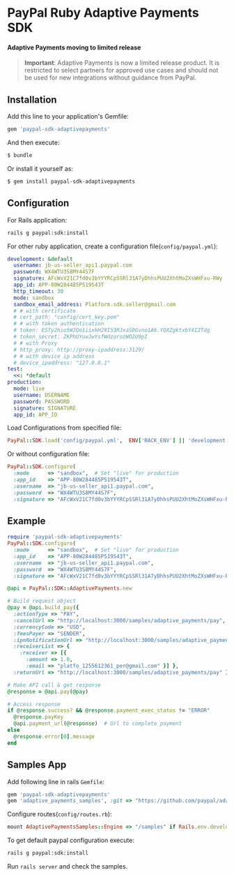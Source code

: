 # PayPal Ruby Adaptive Payments SDK

#### Adaptive Payments moving to limited release

> **Important**: Adaptive Payments is now a limited release product. It is restricted to select partners for approved use cases and should not be used for new integrations without guidance from PayPal.

## Installation

Add this line to your application's Gemfile:

```ruby
gem 'paypal-sdk-adaptivepayments'
```

And then execute:

```sh
$ bundle
```

Or install it yourself as:

```sh
$ gem install paypal-sdk-adaptivepayments
```

## Configuration

For Rails application:

```sh
rails g paypal:sdk:install
```

For other ruby application, create a configuration file(`config/paypal.yml`):

```yaml
development: &default
  username: jb-us-seller_api1.paypal.com
  password: WX4WTU3S8MY44S7F
  signature: AFcWxV21C7fd0v3bYYYRCpSSRl31A7yDhhsPUU2XhtMoZXsWHFxu-RWy
  app_id: APP-80W284485P519543T
  http_timeout: 30
  mode: sandbox
  sandbox_email_address: Platform.sdk.seller@gmail.com
  # # with certificate
  # cert_path: "config/cert_key.pem"
  # # with token authentication
  # token: ESTy2hio5WJQo1iixkH29I53RJxaS0Gvno1A6.YQXZgktxbY4I2Tdg
  # token_secret: ZKPhUYuwJwYsfWdzorozWO2U9pI
  # # with Proxy
  # http_proxy: http://proxy-ipaddress:3129/
  # # with device ip address
  # device_ipaddress: "127.0.0.1"
test:
  <<: *default
production:
  mode: live
  username: USERNAME
  password: PASSWORD
  signature: SIGNATURE
  app_id: APP_ID
```

Load Configurations from specified file:

```ruby
PayPal::SDK.load('config/paypal.yml',  ENV['RACK_ENV'] || 'development')
```

Or without configuration file:

```ruby
PayPal::SDK.configure(
  :mode      => "sandbox",  # Set "live" for production
  :app_id    => "APP-80W284485P519543T",
  :username  => "jb-us-seller_api1.paypal.com",
  :password  => "WX4WTU3S8MY44S7F",
  :signature => "AFcWxV21C7fd0v3bYYYRCpSSRl31A7yDhhsPUU2XhtMoZXsWHFxu-RWy" )
```

## Example

```ruby
require 'paypal-sdk-adaptivepayments'
PayPal::SDK.configure(
  :mode      => "sandbox",  # Set "live" for production
  :app_id    => "APP-80W284485P519543T",
  :username  => "jb-us-seller_api1.paypal.com",
  :password  => "WX4WTU3S8MY44S7F",
  :signature => "AFcWxV21C7fd0v3bYYYRCpSSRl31A7yDhhsPUU2XhtMoZXsWHFxu-RWy" )

@api = PayPal::SDK::AdaptivePayments.new

# Build request object
@pay = @api.build_pay({
  :actionType => "PAY",
  :cancelUrl => "http://localhost:3000/samples/adaptive_payments/pay",
  :currencyCode => "USD",
  :feesPayer => "SENDER",
  :ipnNotificationUrl => "http://localhost:3000/samples/adaptive_payments/ipn_notify",
  :receiverList => {
    :receiver => [{
      :amount => 1.0,
      :email => "platfo_1255612361_per@gmail.com" }] },
  :returnUrl => "http://localhost:3000/samples/adaptive_payments/pay" })

# Make API call & get response
@response = @api.pay(@pay)

# Access response
if @response.success? && @response.payment_exec_status != "ERROR"
  @response.payKey
  @api.payment_url(@response)  # Url to complete payment
else
  @response.error[0].message
end
```

## Samples App

Add following line in rails `Gemfile`:

```ruby
gem 'paypal-sdk-adaptivepayments'
gem 'adaptive_payments_samples', :git => "https://github.com/paypal/adaptivepayments-sdk-ruby.git", :group => :development
```

Configure routes(`config/routes.rb`):

```ruby
mount AdaptivePaymentsSamples::Engine => "/samples" if Rails.env.development?
```

To get default paypal configuration execute:

```sh
rails g paypal:sdk:install
```

Run `rails server` and check the samples.
